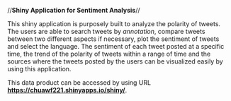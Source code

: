 //**Shiny Application for Sentiment Analysis**//

This shiny application is purposely built to analyze the polarity of tweets. The users are able to search tweets by *annotation*, compare tweets between two different aspects if necessary, plot the sentiment of tweets and select the language. The sentiment of each tweet posted at a specific time, the trend of the polarity of tweets within a range of time and the sources where the tweets posted by the users can be visualized easily by using this application.

This data product can be accessed by using URL **https://chuawf221.shinyapps.io/shiny/**.

